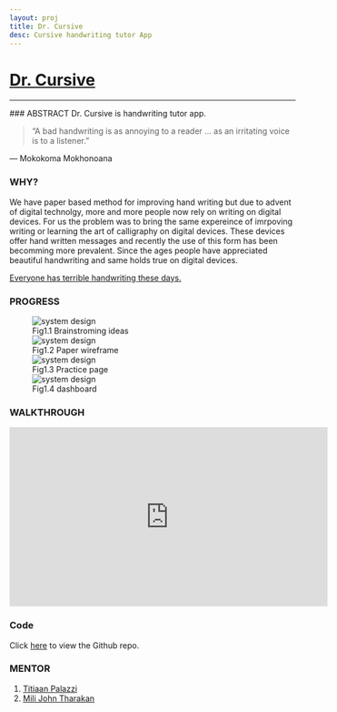 ```yaml
---
layout: proj
title: Dr. Cursive
desc: Cursive handwriting tutor App
---
```

# [Dr. Cursive](http://buildinprogress.media.mit.edu/projects/608)

<hr>
### ABSTRACT
Dr. Cursive is handwriting tutor app.

> “A bad handwriting is as annoying to a reader … as an irritating voice is to a listener.”

― Mokokoma Mokhonoana

### WHY?
We have paper based method for improving hand writing but due to advent of digital technolgy, more and more people now rely on writing on digital devices. For us the problem was to bring the same expereince of imrpoving writing or learning the art of calligraphy on digital devices. These devices offer hand written messages and recently the use of this form has been becomming more prevalent. Since the ages people have appreciated beautiful handwriting and same holds true on digital devices.

[Everyone has terrible handwriting these days.](http://www.slate.com/articles/life/human_guinea_pig/2009/09/dead_letters.html)

### PROGRESS
<figure>
  <div class="small">
    <img src="{{ site.url }}/assets/images/projects/research/cursive/1.png" alt="system design">
    <figcaption>Fig1.1 Brainstroming ideas </figcaption>
  </div>
  <div class="small">
    <img src="{{ site.url }}/assets/images/projects/research/cursive/2.png" alt="system design">
    <figcaption>Fig1.2 Paper wireframe </figcaption>
  </div>
  <div class="small">
    <img src="{{ site.url }}/assets/images/projects/research/cursive/3.png" alt="system design">
    <figcaption>Fig1.3 Practice page </figcaption>
  </div>
  <div class="small">
    <img src="{{ site.url }}/assets/images/projects/research/cursive/4.png" alt="system design">
    <figcaption>Fig1.4 dashboard </figcaption>
  </div>
</figure>

### WALKTHROUGH
<div class="videowrapper">
  <iframe width="560" height="315" src="https://www.youtube.com/embed/JuAvKqj23wo" frameborder="0" allowfullscreen></iframe>
</div>

### Code
Click <a href="https://github.com/rahulrrixe/DrCursive" target="_blank">here</a> to view the Github repo.

### MENTOR
1. [Titiaan Palazzi](http://www.titiaanpalazzi.com/)
2. [Mili John Tharakan](https://www.linkedin.com/in/mili-john-tharakan-a045b31b)



